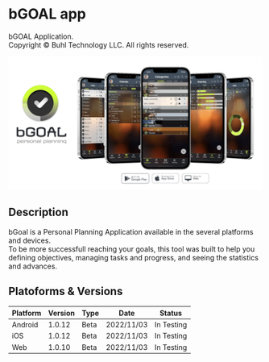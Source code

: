 # bGOAL app 
bGOAL Application.  
Copyright © Buhl Technology LLC. All rights reserved.

[<img src="present_bgoal.png">](http://www.bgoalapp.com)

## Description
bGoal is a Personal Planning Application available in the several platforms and devices.   
To be more successfull reaching your goals, this tool was built to help you defining  objectives, managing tasks and progress, and seeing the statistics and advances.

## Platoforms & Versions
| Platform | Version  |  Type    |    Date    |     Status   |
|----------|----------|----------|------------|--------------|
| Android  | 1.0.12   |  Beta    | 2022/11/03 |  In Testing  |
| iOS      | 1.0.12   |  Beta    | 2022/11/03 |  In Testing  |
| Web      | 1.0.10   |  Beta    | 2022/11/03 |  In Testing  |

